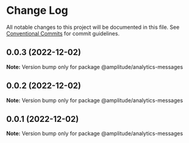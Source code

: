 # Change Log

All notable changes to this project will be documented in this file.
See [Conventional Commits](https://conventionalcommits.org) for commit guidelines.

## 0.0.3 (2022-12-02)

**Note:** Version bump only for package @amplitude/analytics-messages





## 0.0.2 (2022-12-02)

**Note:** Version bump only for package @amplitude/analytics-messages





## 0.0.1 (2022-12-02)

**Note:** Version bump only for package @amplitude/analytics-messages
